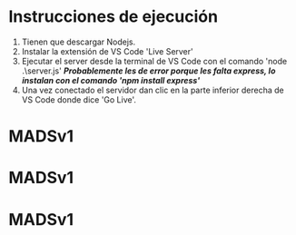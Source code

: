 # Instrucciones de ejecución

1. Tienen que descargar Nodejs.
2. Instalar la extensión de VS Code 'Live Server'
3. Ejecutar el server desde la terminal de VS Code con el comando 'node .\server.js'
***Probablemente les de error porque les falta express, lo instalan con el comando 'npm install express'***
4. Una vez conectado el servidor dan clic en la parte inferior derecha de VS Code donde dice 'Go Live'.
# MADSv1
# MADSv1
# MADSv1

